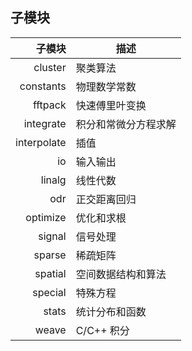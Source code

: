 ## 子模块

子模块|	描述
--:|--
cluster |	聚类算法
constants|	物理数学常数
fftpack|	快速傅里叶变换
integrate|	积分和常微分方程求解
interpolate	|插值
io	|输入输出
linalg	|线性代数
odr	|正交距离回归
optimize	|优化和求根
signal	|信号处理
sparse	|稀疏矩阵
spatial	|空间数据结构和算法
special	|特殊方程
stats	|统计分布和函数
weave	|C/C++ 积分

 